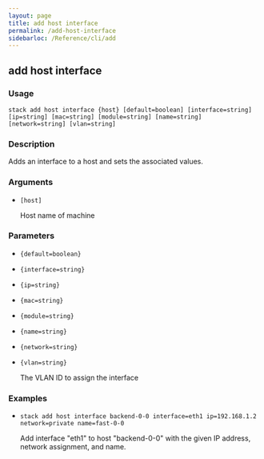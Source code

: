 ```yaml
---
layout: page
title: add host interface
permalink: /add-host-interface
sidebarloc: /Reference/cli/add
---
```


## add host interface

### Usage

`stack add host interface {host} [default=boolean] [interface=string] [ip=string] [mac=string] [module=string] [name=string] [network=string] [vlan=string]`

### Description

Adds an interface to a host and sets the associated values.

### Arguments

* `[host]`

   Host name of machine


### Parameters
* `{default=boolean}`
* `{interface=string}`
* `{ip=string}`
* `{mac=string}`
* `{module=string}`
* `{name=string}`
* `{network=string}`
* `{vlan=string}`

   The VLAN ID to assign the interface

### Examples

* `stack add host interface backend-0-0 interface=eth1 ip=192.168.1.2 network=private name=fast-0-0`

   Add interface "eth1" to host "backend-0-0" with the given
	IP address, network assignment, and name.



